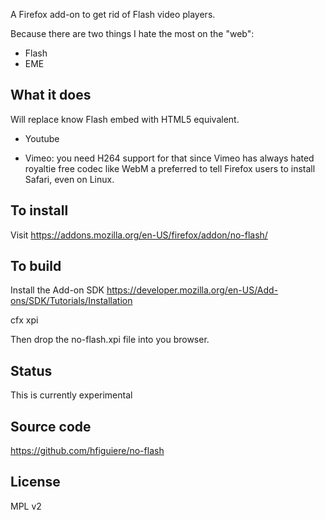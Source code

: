A Firefox add-on to get rid of Flash video players.

Because there are two things I hate the most on the "web":
* Flash
* EME


## What it does

Will replace know Flash embed with HTML5 equivalent.

* Youtube

* Vimeo: you need H264 support for that since Vimeo has always hated royaltie free codec like WebM
a preferred to tell Firefox users to install Safari, even on Linux.

## To install

Visit https://addons.mozilla.org/en-US/firefox/addon/no-flash/

## To build

Install the Add-on SDK https://developer.mozilla.org/en-US/Add-ons/SDK/Tutorials/Installation

cfx xpi

Then drop the no-flash.xpi file into you browser.

## Status

This is currently experimental

## Source code

https://github.com/hfiguiere/no-flash

## License

MPL v2
